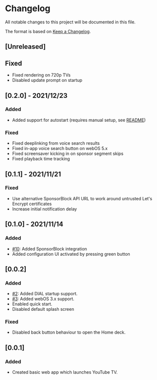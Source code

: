 # Changelog
All notable changes to this project will be documented in this file.

The format is based on [Keep a Changelog](https://keepachangelog.com/en/1.0.0/).

## [Unreleased]
## Fixed
- Fixed rendering on 720p TVs
- Disabled update prompt on startup

## [0.2.0] - 2021/12/23
### Added
- Added support for autostart (requires manual setup, see
  [README](README.md#autostart))

### Fixed
- Fixed deeplinking from voice search results
- Fixed in-app voice search button on webOS 5.x
- Fixed screensaver kicking in on sponsor segment skips
- Fixed playback time tracking

## [0.1.1] - 2021/11/21
### Fixed
- Use alternative SponsorBlock API URL to work around untrusted Let's Encrypt
  certificates
- Increase initial notification delay

## [0.1.0] - 2021/11/14
### Added
- [#10](https://github.com/FriedChickenButt/youtube-webos/issues/1): Added SponsorBlock integration
- Added configuration UI activated by pressing green button

## [0.0.2]
### Added
- [#2](https://github.com/FriedChickenButt/youtube-webos/issues/2): Added DIAL startup support.
- [#3](https://github.com/FriedChickenButt/youtube-webos/issues/3): Added webOS 3.x support.
- Enabled quick start.
- Disabled default splash screen

### Fixed
- Disabled back button behaviour to open the Home deck.

## [0.0.1]
### Added
- Created basic web app which launches YouTube TV.
